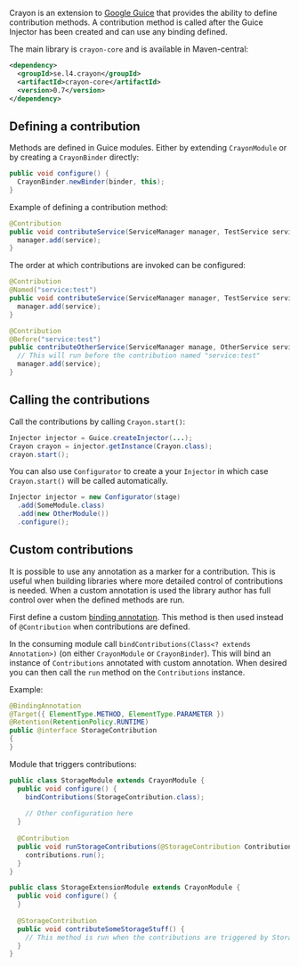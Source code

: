 Crayon is an extension to [Google Guice](http://code.google.com/p/google-guice/) that provides the ability to define contribution methods. A contribution method is called after the Guice Injector has been created and can use any binding defined.

The main library is `crayon-core` and is available in Maven-central:

```xml
<dependency>
  <groupId>se.l4.crayon</groupId>
  <artifactId>crayon-core</artifactId>
  <version>0.7</version>
</dependency>
```

## Defining a contribution

Methods are defined in Guice modules. Either by extending `CrayonModule` or by creating a `CrayonBinder` directly:

```java
public void configure() {
  CrayonBinder.newBinder(binder, this);
}
```

Example of defining a contribution method:

```java
@Contribution
public void contributeService(ServiceManager manager, TestService service) {
  manager.add(service);
}
```

The order at which contributions are invoked can be configured:

```java
@Contribution
@Named("service:test")
public void contributeService(ServiceManager manager, TestService service) {
  manager.add(service);
}

@Contribution
@Before("service:test")
public contributeOtherService(ServiceManager manage, OtherService service) {
  // This will run before the contribution named "service:test" 
  manager.add(service);
}
```

## Calling the contributions

Call the contributions by calling `Crayon.start()`:

```java
Injector injector = Guice.createInjector(...);
Crayon crayon = injector.getInstance(Crayon.class);
crayon.start();
```

You can also use `Configurator` to create a your `Injector` in which case
`Crayon.start()` will be called automatically.

```java
Injector injector = new Configurator(stage)
  .add(SomeModule.class)
  .add(new OtherModule())
  .configure();
```

## Custom contributions

It is possible to use any annotation as a marker for a contribution. This is useful when building libraries where more detailed control of contributions is needed. When a custom annotation is used the library author has full control over when the defined methods are run.

First define a custom [binding annotation](http://code.google.com/p/google-guice/wiki/BindingAnnotations). This method is then used instead of `@Contribution` when contributions are defined.

In the consuming module call `bindContributions(Class<? extends Annotation>)` (on either `CrayonModule` or `CrayonBinder`). This will bind an instance of `Contributions` annotated with custom annotation. When desired you can then call the `run` method on the `Contributions` instance.

Example:

```java
@BindingAnnotation
@Target({ ElementType.METHOD, ElementType.PARAMETER })
@Retention(RetentionPolicy.RUNTIME)
public @interface StorageContribution
{
}
```

Module that triggers contributions:

```java
public class StorageModule extends CrayonModule {
  public void configure() {
    bindContributions(StorageContribution.class);
    
    // Other configuration here
  }
  
  @Contribution
  public void runStorageContributions(@StorageContribution Contributions contributions) {
    contributions.run();
  }
}
```

```java
public class StorageExtensionModule extends CrayonModule {
  public void configure() {
  }
  
  @StorageContribution
  public void contributeSomeStorageStuff() {
    // This method is run when the contributions are triggered by StorageModule
  }
}
``` 
